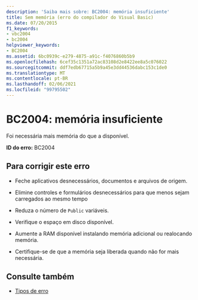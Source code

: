 ```yaml
---
description: 'Saiba mais sobre: BC2004: memória insuficiente'
title: Sem memória (erro do compilador do Visual Basic)
ms.date: 07/20/2015
f1_keywords:
- vbc2004
- bc2004
helpviewer_keywords:
- BC2004
ms.assetid: 6bc0939c-e279-4875-a91c-f4076860b5b9
ms.openlocfilehash: 6cef35c1351a72ac83108d2e8422ee8a5c076022
ms.sourcegitcommit: ddf7edb67715a5b9a45e3dd44536dabc153c1de0
ms.translationtype: MT
ms.contentlocale: pt-BR
ms.lasthandoff: 02/06/2021
ms.locfileid: "99795502"
---
```

# <a name="bc2004-out-of-memory"></a>BC2004: memória insuficiente

Foi necessária mais memória do que a disponível.

 **ID do erro:** BC2004

## <a name="to-correct-this-error"></a>Para corrigir este erro

- Feche aplicativos desnecessários, documentos e arquivos de origem.

- Elimine controles e formulários desnecessários para que menos sejam carregados ao mesmo tempo

- Reduza o número de `Public` variáveis.

- Verifique o espaço em disco disponível.

- Aumente a RAM disponível instalando memória adicional ou realocando memória.

- Certifique-se de que a memória seja liberada quando não for mais necessária.

## <a name="see-also"></a>Consulte também

- [Tipos de erro](../../programming-guide/language-features/error-types.md)
